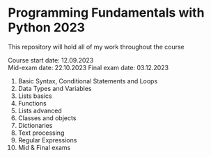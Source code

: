 # Programming Fundamentals with Python 2023

 This repository will hold all of my work throughout the course

Course start date: 12.09.2023   
Mid-exam date: 22.10.2023
Final exam date: 03.12.2023

 1. Basic Syntax, Conditional Statements and Loops
 2. Data Types and Variables
 3. Lists basics
 4. Functions
 5. Lists advanced
 6. Classes and objects
 7. Dictionaries
 8. Text processing
 9. Regular Expressions
 10. Mid & Final exams